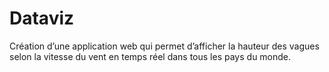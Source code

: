 # Dataviz
Création d’une application web qui permet d’afficher la hauteur des vagues selon la vitesse du vent en temps réel dans tous les pays du monde.
